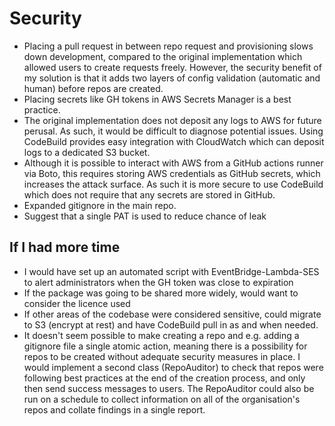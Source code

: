 # Security
- Placing a pull request in between repo request and provisioning slows down development, compared to the original implementation which allowed users to create requests freely.  However, the security benefit of my solution is that it adds two layers of config validation (automatic and human) before repos are created.
- Placing secrets like GH tokens in AWS Secrets Manager is a best practice.
- The original implementation does not deposit any logs to AWS for future perusal.  As such, it would be difficult to diagnose potential issues.  Using CodeBuild provides easy integration with CloudWatch which can deposit logs to a dedicated S3 bucket.
- Although it is possible to interact with AWS from a GitHub actions runner via Boto, this requires storing AWS credentials as GitHub secrets, which increases the attack surface.  As such it is more secure to use CodeBuild which does not require that any secrets are stored in GitHub. 
- Expanded gitignore in the main repo.
- Suggest that a single PAT is used to reduce chance of leak



## If I had more time
- I would have set up an automated script with EventBridge-Lambda-SES to alert administrators when the GH token was close to expiration
- If the package was going to be shared more widely, would want to consider the licence used
- If other areas of the codebase were considered sensitive, could migrate to S3 (encrypt at rest) and have CodeBuild pull in as and when needed.
- It doesn't seem possible to make creating a repo and e.g. adding a gitignore file a single atomic action, meaning there is a possibility for repos to be created without adequate security measures in place.  I would implement a second class (RepoAuditor) to check that repos were following best practices at the end of the creation process, and only then send success messages to users.  The RepoAuditor could also be run on a schedule to collect information on all of the organisation's repos and collate findings in a single report.

